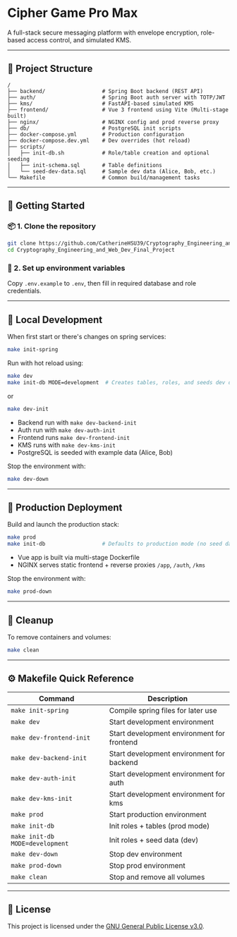 # Cipher Game Pro Max

A full-stack secure messaging platform with envelope encryption, role-based access control, and simulated KMS.

---

## 🧱 Project Structure

```
/
├── backend/                  # Spring Boot backend (REST API)
├── auth/                     # Spring Boot auth server with TOTP/JWT
├── kms/                      # FastAPI-based simulated KMS
├── frontend/                 # Vue 3 frontend using Vite (Multi-stage built)
├── nginx/                    # NGINX config and prod reverse proxy
├── db/                       # PostgreSQL init scripts
├── docker-compose.yml        # Production configuration
├── docker-compose.dev.yml    # Dev overrides (hot reload)
├── scripts/
│   ├── init-db.sh            # Role/table creation and optional seeding
│   ├── init-schema.sql       # Table definitions
│   └── seed-dev-data.sql     # Sample dev data (Alice, Bob, etc.)
└── Makefile                  # Common build/management tasks
```

---

## 🚀 Getting Started

### 📦 1. Clone the repository

```bash
git clone https://github.com/CatherineHSU39/Cryptography_Engineering_and_Web_Dev_Final_Project.git
cd Cryptography_Engineering_and_Web_Dev_Final_Project
```

### 🔑 2. Set up environment variables

Copy `.env.example` to `.env`, then fill in required database and role credentials.

---

## 🧪 Local Development

When first start or there's changes on spring services:

```bash
make init-spring
```

Run with hot reload using:

```bash
make dev
make init-db MODE=development  # Creates tables, roles, and seeds dev data
```

or

```bash
make dev-init
```

- Backend run with `make dev-backend-init`
- Auth run with `make dev-auth-init`
- Frontend runs `make dev-frontend-init`
- KMS runs with `make dev-kms-init`
- PostgreSQL is seeded with example data (Alice, Bob)

Stop the environment with:

```bash
make dev-down
```

---

## 🚀 Production Deployment

Build and launch the production stack:

```bash
make prod
make init-db                  # Defaults to production mode (no seed data)
```

- Vue app is built via multi-stage Dockerfile
- NGINX serves static frontend + reverse proxies `/app`, `/auth`, `/kms`

Stop the environment with:

```bash
make prod-down
```

---

## 🧹 Cleanup

To remove containers and volumes:

```bash
make clean
```

---

## ⚙️ Makefile Quick Reference

| Command                         | Description                                |
| ------------------------------- | ------------------------------------------ |
| `make init-spring`              | Compile spring files for later use         |
| `make dev`                      | Start development environment              |
| `make dev-frontend-init`        | Start development environment for frontend |
| `make dev-backend-init`         | Start development environment for backend  |
| `make dev-auth-init`            | Start development environment for auth     |
| `make dev-kms-init`             | Start development environment for kms      |
| `make prod`                     | Start production environment               |
| `make init-db`                  | Init roles + tables (prod mode)            |
| `make init-db MODE=development` | Init roles + seed data (dev)               |
| `make dev-down`                 | Stop dev environment                       |
| `make prod-down`                | Stop prod environment                      |
| `make clean`                    | Stop and remove all volumes                |

---

## 📄 License

This project is licensed under the [GNU General Public License v3.0](https://www.gnu.org/licenses/gpl-3.0.en.html).
